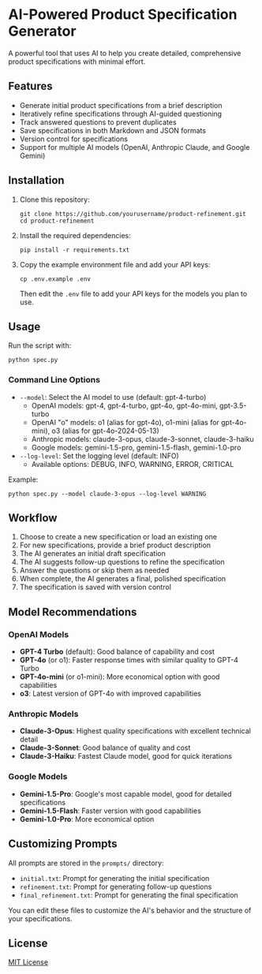 # AI-Powered Product Specification Generator

A powerful tool that uses AI to help you create detailed, comprehensive product specifications with minimal effort.

## Features

- Generate initial product specifications from a brief description
- Iteratively refine specifications through AI-guided questioning
- Track answered questions to prevent duplicates
- Save specifications in both Markdown and JSON formats
- Version control for specifications
- Support for multiple AI models (OpenAI, Anthropic Claude, and Google Gemini)

## Installation

1. Clone this repository:
   ```
   git clone https://github.com/yourusername/product-refinement.git
   cd product-refinement
   ```

2. Install the required dependencies:
   ```
   pip install -r requirements.txt
   ```

3. Copy the example environment file and add your API keys:
   ```
   cp .env.example .env
   ```
   Then edit the `.env` file to add your API keys for the models you plan to use.

## Usage

Run the script with:

```
python spec.py
```

### Command Line Options

- `--model`: Select the AI model to use (default: gpt-4-turbo)
  - OpenAI models: gpt-4, gpt-4-turbo, gpt-4o, gpt-4o-mini, gpt-3.5-turbo
  - OpenAI "o" models: o1 (alias for gpt-4o), o1-mini (alias for gpt-4o-mini), o3 (alias for gpt-4o-2024-05-13)
  - Anthropic models: claude-3-opus, claude-3-sonnet, claude-3-haiku
  - Google models: gemini-1.5-pro, gemini-1.5-flash, gemini-1.0-pro
- `--log-level`: Set the logging level (default: INFO)
  - Available options: DEBUG, INFO, WARNING, ERROR, CRITICAL

Example:
```
python spec.py --model claude-3-opus --log-level WARNING
```

## Workflow

1. Choose to create a new specification or load an existing one
2. For new specifications, provide a brief product description
3. The AI generates an initial draft specification
4. The AI suggests follow-up questions to refine the specification
5. Answer the questions or skip them as needed
6. When complete, the AI generates a final, polished specification
7. The specification is saved with version control

## Model Recommendations

### OpenAI Models
- **GPT-4 Turbo** (default): Good balance of capability and cost
- **GPT-4o** (or o1): Faster response times with similar quality to GPT-4 Turbo
- **GPT-4o-mini** (or o1-mini): More economical option with good capabilities
- **o3**: Latest version of GPT-4o with improved capabilities

### Anthropic Models
- **Claude-3-Opus**: Highest quality specifications with excellent technical detail
- **Claude-3-Sonnet**: Good balance of quality and cost
- **Claude-3-Haiku**: Fastest Claude model, good for quick iterations

### Google Models
- **Gemini-1.5-Pro**: Google's most capable model, good for detailed specifications
- **Gemini-1.5-Flash**: Faster version with good capabilities
- **Gemini-1.0-Pro**: More economical option

## Customizing Prompts

All prompts are stored in the `prompts/` directory:
- `initial.txt`: Prompt for generating the initial specification
- `refinement.txt`: Prompt for generating follow-up questions
- `final_refinement.txt`: Prompt for generating the final specification

You can edit these files to customize the AI's behavior and the structure of your specifications.

## License

[MIT License](LICENSE)
